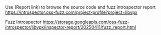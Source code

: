 Use (Report link) to browse the source code and fuzz introspector report https://introspector.oss-fuzz.com/project-profile?project=libvpx

Fuzz Introspector
https://storage.googleapis.com/oss-fuzz-introspector/libvpx/inspector-report/20250411/fuzz_report.html

